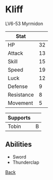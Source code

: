 # Kliff

LV6-53 Myrmidon

| Stat       | <!-- --> |
| ---------- | -------- |
| HP         | 32       |
| Attack     | 13       |
| Skill      | 15       |
| Speed      | 19       |
| Luck       | 12       |
| Defense    | 9        |
| Resistance | 8        |
| Movement   | 5        |

| Supports | <!-- --> |
| -------- | -------- |
| Tobin    | B        |

## Abilities

- Sword
- Thunderclap

[Back](../README.md)
